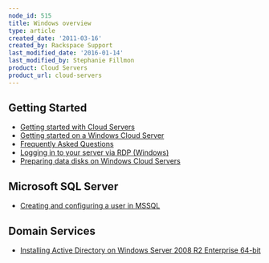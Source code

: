 ```yaml
---
node_id: 515
title: Windows overview
type: article
created_date: '2011-03-16'
created_by: Rackspace Support
last_modified_date: '2016-01-14'
last_modified_by: Stephanie Fillmon
product: Cloud Servers
product_url: cloud-servers
---
```


<span class="mw-headline">Getting Started </span>
-------------------------------------------------

-   [Getting started with Cloud
    Servers](/how-to/cloud-servers-0 "Getting Started with Cloud Servers")
-   [Getting started on a Windows Cloud
    Server](/how-to/getting-started-on-a-windows-cloud-server "Getting Started on a Windows Cloud Server")
-   [Frequently Asked
    Questions](/how-to/cloud-servers-faq "Frequently Asked Questions")
-   [Logging in to your server via
    RDP (Windows)](/how-to/log-in-to-your-server-via-rdp-windows "Logging in to Your Server via RDP (Windows)")
-   [Preparing data disks on Windows Cloud
    Servers](/how-to/preparing-data-disks-on-windows-cloud-servers)

<span class="mw-headline">Microsoft SQL Server</span>
-----------------------------------------------------

-   [Creating and configuring a user in
    MSSQL](/how-to/creating-and-configuring-a-user-in-mssql "Creating and Configuring a User in MSSQL")

<span class="mw-headline">Domain Services </span>
-------------------------------------------------

-   [Installing Active Directory on Windows Server 2008 R2 Enterprise
    64-bit](/how-to/installing-active-directory-domain-services-on-windows-server-2008-r2-enterprise-64-bit "Installing Active Directory on Windows Server 2008 R2 Enterprise 64-bit")


